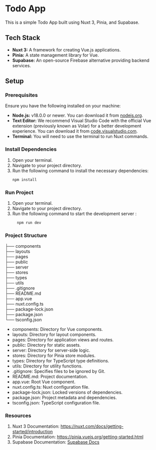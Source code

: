 # Todo App

This is a simple Todo App built using Nuxt 3, Pinia, and Supabase.

## Tech Stack
- **Nuxt 3:** A framework for creating Vue.js applications.
- **Pinia:** A state management library for Vue.
- **Supabase:** An open-source Firebase alternative providing backend services.

## Setup

### Prerequisites
Ensure you have the following installed on your machine:
- **Node.js:** v18.0.0 or newer. You can download it from [nodejs.org](https://nodejs.org/).
- **Text Editor:** We recommend Visual Studio Code with the official Vue extension (previously known as Volar) for a better development experience. You can download it from [code.visualstudio.com](https://code.visualstudio.com/).
- **Terminal:** You will need to use the terminal to run Nuxt commands.

### Install Dependencies
1. Open your terminal.
2. Navigate to your project directory.
3. Run the following command to install the necessary dependencies:
   ```sh
   npm install

### Run Project
1. Open your terminal.
2. Navigate to your project directory.
3. Run the following command to start the development server :
   ```sh
     npm run dev
### Project Structure

├── components<br/>
├── layouts<br/>
├── pages<br/>
├── public<br/>
├── server<br/>
├── stores<br/>
├── types<br/>
├── utils<br/>
├── .gitignore<br/>
├── README.md<br/>
├── app.vue<br/>
├── nuxt.config.ts<br/>
├── package-lock.json<br/>
├── package.json<br/>
└── tsconfig.json<br/>

- components: Directory for Vue components.
- layouts: Directory for layout components.
- pages: Directory for application views and routes.
- public: Directory for static assets.
- server: Directory for server-side logic.
- stores: Directory for Pinia store modules.
- types: Directory for TypeScript type definitions.
- utils: Directory for utility functions.
- .gitignore: Specifies files to be ignored by Git.
- README.md: Project documentation.
- app.vue: Root Vue component.
- nuxt.config.ts: Nuxt configuration file.
- package-lock.json: Locked versions of dependencies.
- package.json: Project metadata and dependencies.
- tsconfig.json: TypeScript configuration file.

### Resources
1. Nuxt 3 Documentation: https://nuxt.com/docs/getting-started/introduction
2. Pinia Documentation: https://pinia.vuejs.org/getting-started.html
3. Supabase Documentation: [Supabase Docs](https://supabase.com/docs)
